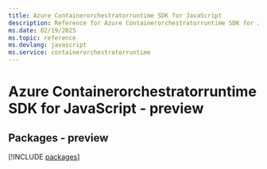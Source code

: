 ```yaml
---
title: Azure Containerorchestratorruntime SDK for JavaScript
description: Reference for Azure Containerorchestratorruntime SDK for JavaScript
ms.date: 02/19/2025
ms.topic: reference
ms.devlang: javascript
ms.service: containerorchestratorruntime
---
```

# Azure Containerorchestratorruntime SDK for JavaScript - preview
## Packages - preview
[!INCLUDE [packages](containerorchestratorruntime-index.md)]